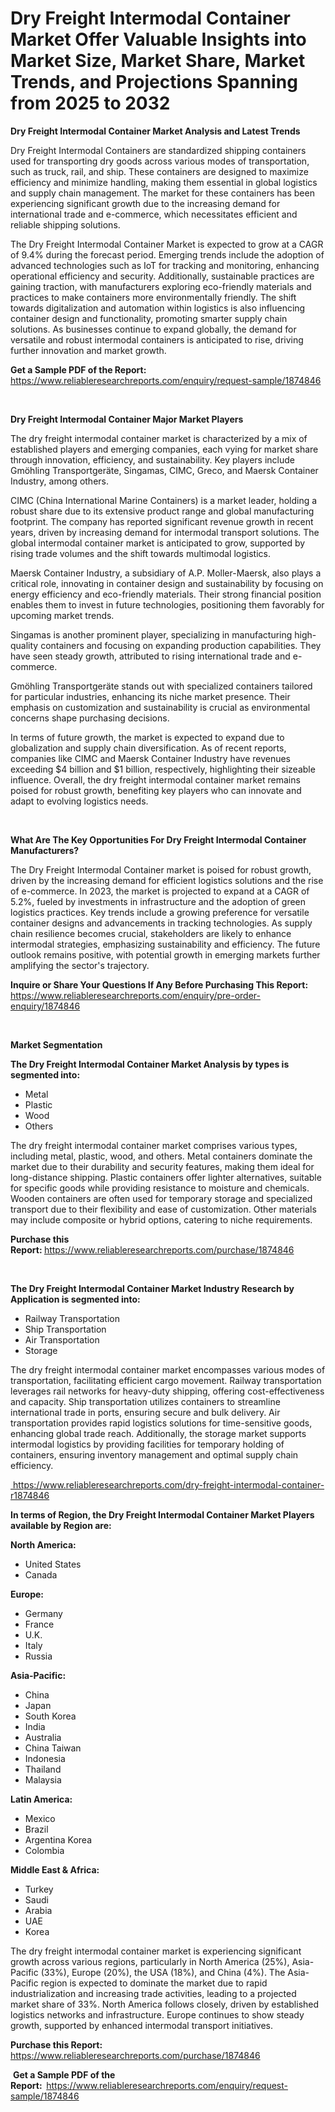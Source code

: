<p><h1>Dry Freight Intermodal Container Market Offer Valuable Insights into Market Size, Market Share, Market Trends, and Projections Spanning from 2025 to 2032</h1></p><p><strong>Dry Freight Intermodal Container Market Analysis and Latest Trends</strong></p>
<p><p>Dry Freight Intermodal Containers are standardized shipping containers used for transporting dry goods across various modes of transportation, such as truck, rail, and ship. These containers are designed to maximize efficiency and minimize handling, making them essential in global logistics and supply chain management. The market for these containers has been experiencing significant growth due to the increasing demand for international trade and e-commerce, which necessitates efficient and reliable shipping solutions.</p><p>The Dry Freight Intermodal Container Market is expected to grow at a CAGR of 9.4% during the forecast period. Emerging trends include the adoption of advanced technologies such as IoT for tracking and monitoring, enhancing operational efficiency and security. Additionally, sustainable practices are gaining traction, with manufacturers exploring eco-friendly materials and practices to make containers more environmentally friendly. The shift towards digitalization and automation within logistics is also influencing container design and functionality, promoting smarter supply chain solutions. As businesses continue to expand globally, the demand for versatile and robust intermodal containers is anticipated to rise, driving further innovation and market growth.</p></p>
<p><strong>Get a Sample PDF of the Report:&nbsp;</strong> <a href="https://www.reliableresearchreports.com/enquiry/request-sample/1874846?utm_campaign=2239&utm_medium=2&utm_source=Github&utm_content=ia&utm_term=12042025&utm_id=dry-freight-intermodal-container">https://www.reliableresearchreports.com/enquiry/request-sample/1874846</a></p>
<p>&nbsp;</p>
<p><strong>Dry Freight Intermodal Container Major Market Players</strong></p>
<p><p>The dry freight intermodal container market is characterized by a mix of established players and emerging companies, each vying for market share through innovation, efficiency, and sustainability. Key players include Gmöhling Transportgeräte, Singamas, CIMC, Greco, and Maersk Container Industry, among others.</p><p>CIMC (China International Marine Containers) is a market leader, holding a robust share due to its extensive product range and global manufacturing footprint. The company has reported significant revenue growth in recent years, driven by increasing demand for intermodal transport solutions. The global intermodal container market is anticipated to grow, supported by rising trade volumes and the shift towards multimodal logistics.</p><p>Maersk Container Industry, a subsidiary of A.P. Moller-Maersk, also plays a critical role, innovating in container design and sustainability by focusing on energy efficiency and eco-friendly materials. Their strong financial position enables them to invest in future technologies, positioning them favorably for upcoming market trends.</p><p>Singamas is another prominent player, specializing in manufacturing high-quality containers and focusing on expanding production capabilities. They have seen steady growth, attributed to rising international trade and e-commerce.</p><p>Gmöhling Transportgeräte stands out with specialized containers tailored for particular industries, enhancing its niche market presence. Their emphasis on customization and sustainability is crucial as environmental concerns shape purchasing decisions.</p><p>In terms of future growth, the market is expected to expand due to globalization and supply chain diversification. As of recent reports, companies like CIMC and Maersk Container Industry have revenues exceeding $4 billion and $1 billion, respectively, highlighting their sizeable influence. Overall, the dry freight intermodal container market remains poised for robust growth, benefiting key players who can innovate and adapt to evolving logistics needs.</p></p>
<p>&nbsp;</p>
<p><strong>What Are The Key Opportunities For Dry Freight Intermodal Container Manufacturers?</strong></p>
<p><p>The Dry Freight Intermodal Container market is poised for robust growth, driven by the increasing demand for efficient logistics solutions and the rise of e-commerce. In 2023, the market is projected to expand at a CAGR of 5.2%, fueled by investments in infrastructure and the adoption of green logistics practices. Key trends include a growing preference for versatile container designs and advancements in tracking technologies. As supply chain resilience becomes crucial, stakeholders are likely to enhance intermodal strategies, emphasizing sustainability and efficiency. The future outlook remains positive, with potential growth in emerging markets further amplifying the sector's trajectory.</p></p>
<p><strong>Inquire or Share Your Questions If Any Before Purchasing This Report:</strong> <a href="https://www.reliableresearchreports.com/enquiry/pre-order-enquiry/1874846?utm_campaign=2239&utm_medium=2&utm_source=Github&utm_content=ia&utm_term=12042025&utm_id=dry-freight-intermodal-container">https://www.reliableresearchreports.com/enquiry/pre-order-enquiry/1874846</a></p>
<p>&nbsp;</p>
<p><strong>Market Segmentation</strong></p>
<p><strong>The Dry Freight Intermodal Container Market Analysis by types is segmented into:</strong></p>
<p><ul><li>Metal</li><li>Plastic</li><li>Wood</li><li>Others</li></ul></p>
<p><p>The dry freight intermodal container market comprises various types, including metal, plastic, wood, and others. Metal containers dominate the market due to their durability and security features, making them ideal for long-distance shipping. Plastic containers offer lighter alternatives, suitable for specific goods while providing resistance to moisture and chemicals. Wooden containers are often used for temporary storage and specialized transport due to their flexibility and ease of customization. Other materials may include composite or hybrid options, catering to niche requirements.</p></p>
<p><strong>Purchase this Report:&nbsp;</strong><a href="https://www.reliableresearchreports.com/purchase/1874846?utm_campaign=2239&utm_medium=2&utm_source=Github&utm_content=ia&utm_term=12042025&utm_id=dry-freight-intermodal-container">https://www.reliableresearchreports.com/purchase/1874846</a></p>
<p>&nbsp;</p>
<p><strong>The Dry Freight Intermodal Container Market Industry Research by Application is segmented into:</strong></p>
<p><ul><li>Railway Transportation</li><li>Ship Transportation</li><li>Air Transportation</li><li>Storage</li></ul></p>
<p><p>The dry freight intermodal container market encompasses various modes of transportation, facilitating efficient cargo movement. Railway transportation leverages rail networks for heavy-duty shipping, offering cost-effectiveness and capacity. Ship transportation utilizes containers to streamline international trade in ports, ensuring secure and bulk delivery. Air transportation provides rapid logistics solutions for time-sensitive goods, enhancing global trade reach. Additionally, the storage market supports intermodal logistics by providing facilities for temporary holding of containers, ensuring inventory management and optimal supply chain efficiency.</p></p>
<p><a href="https://www.reliableresearchreports.com/dry-freight-intermodal-container-r1874846?utm_campaign=2239&utm_medium=2&utm_source=Github&utm_content=ia&utm_term=12042025&utm_id=dry-freight-intermodal-container">&nbsp;https://www.reliableresearchreports.com/dry-freight-intermodal-container-r1874846</a></p>
<p><strong>In terms of Region, the Dry Freight Intermodal Container Market Players available by Region are:</strong></p>
<p>
    <p> <strong> North America: </strong>
        <ul>
            <li>United States</li>
            <li>Canada</li>
        </ul>
        </p> 
    <p> <strong> Europe: </strong>
        <ul>
            <li>Germany</li>
            <li>France</li>
            <li>U.K.</li>
            <li>Italy</li>
            <li>Russia</li>
        </ul>
        </p> 
    <p> <strong> Asia-Pacific: </strong>
        <ul>
            <li>China</li>
            <li>Japan</li>
            <li>South Korea</li>
            <li>India</li>
            <li>Australia</li>
            <li>China Taiwan</li>
            <li>Indonesia</li>
            <li>Thailand</li>
            <li>Malaysia</li>
        </ul>
        </p> 
    <p> <strong> Latin America: </strong>
        <ul>
            <li>Mexico</li>
            <li>Brazil</li>
            <li>Argentina Korea</li>
            <li>Colombia</li>
        </ul>
        </p> 
    <p> <strong> Middle East & Africa: </strong>
        <ul>
            <li>Turkey</li>
            <li>Saudi</li>
            <li>Arabia</li>
            <li>UAE</li>
            <li>Korea</li>
        </ul>
    </p>
    </p>
<p><p>The dry freight intermodal container market is experiencing significant growth across various regions, particularly in North America (25%), Asia-Pacific (33%), Europe (20%), the USA (18%), and China (4%). The Asia-Pacific region is expected to dominate the market due to rapid industrialization and increasing trade activities, leading to a projected market share of 33%. North America follows closely, driven by established logistics networks and infrastructure. Europe continues to show steady growth, supported by enhanced intermodal transport initiatives.</p></p>
<p><strong>Purchase this Report: </strong><a href="https://www.reliableresearchreports.com/purchase/1874846?utm_campaign=2239&utm_medium=2&utm_source=Github&utm_content=ia&utm_term=12042025&utm_id=dry-freight-intermodal-container">https://www.reliableresearchreports.com/purchase/1874846</a></p>
<p>&nbsp;<strong>Get a Sample PDF of the Report:&nbsp;&nbsp;</strong><a href="https://www.reliableresearchreports.com/enquiry/request-sample/1874846?utm_campaign=2239&utm_medium=2&utm_source=Github&utm_content=ia&utm_term=12042025&utm_id=dry-freight-intermodal-container">https://www.reliableresearchreports.com/enquiry/request-sample/1874846</a></p>
<p><strong></strong></p>
<p><p></p><p></p><p></p></p>